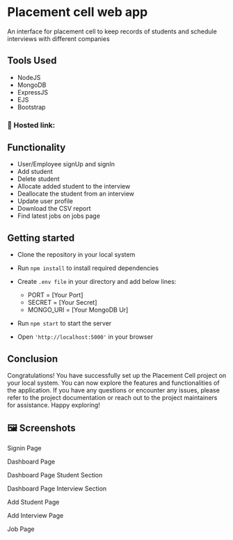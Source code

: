 # Placement cell web app
An interface for placement cell to keep records of students and schedule interviews with different companies

## Tools Used 
- NodeJS
- MongoDB
- ExpressJS
- EJS
- Bootstrap

### 🔗 Hosted link: 

## Functionality 
- User/Employee signUp and signIn
- Add student 
- Delete student
- Allocate added student to the interview
- Deallocate the student from an interview
- Update user profile
- Download the CSV report
- Find latest jobs on jobs page
 
## Getting started

* Clone the repository in your local system
* Run `npm install` to install required dependencies 
* Create `.env file` in your directory and add below lines:

    - PORT = [Your Port]
    - SECRET = [Your Secret]
    - MONGO_URI = [Your MongoDB Ur]

* Run `npm start` to start the server
* Open `'http://localhost:5000'` in your browser
    

## Conclusion
Congratulations! You have successfully set up the Placement Cell project on your local system. You can now explore the features and functionalities of the application. If you have any questions or encounter any issues, please refer to the project documentation or reach out to the project maintainers for assistance. Happy exploring!

## 🖼️ Screenshots
Signin Page


Dashboard Page


Dashboard Page Student Section


Dashboard Page Interview Section


Add Student Page

Add Interview Page

Job Page

